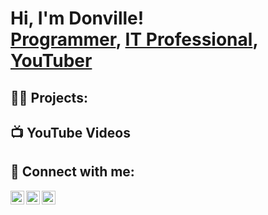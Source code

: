 <h1>Hi, I'm Donville! <br/><a href="https://github.com/DonvilleM">Programmer</a>, <a href="https://www.linkedin.com/in/Donville-McGlashin/">IT Professional</a>, <a href="https://https://www.youtube.com/@Dmac4362">YouTuber</a></h1>

<h2>👨‍💻 Projects:</h2>

<!--- <b>Data Structures and Algorithms Practice (AlgoExpert)</b>
  - [Praciting DS & Algos in Python](https://github.com/joshmadakor1/Algorithms-Practice)
- <b>Full Stack Web App (React, NodeJS, Azure, and Machine Learning Components)</b>
  - [Image Analysis Middleware](https://github.com/joshmadakor1/4chan-Image-Analysis-Middleware-C964) <b><i>(Potentially NSFW)</b></i>
- <b>PowerShell</b>
  - [Windows EventLog: Failed RDP Logins Source IP to full GeoData Conversion](https://github.com/joshmadakor1/Sentinel-Lab)
  - [JWipe (Disk Wiping Utility)](https://github.com/joshmadakor1/Jwipe.PowerShell)
  - [Active Directory Bulk User Creation](https://github.com/joshmadakor1/AD_PS)
  - [FIM (File Integrity Monitor)](https://github.com/joshmadakor1/PowerShell-Integrity-FIM)
- <b>C# (.NET Desktop Applications)</b>
  - [Ransomware Proof of Concept (Encrypter)](https://github.com/joshmadakor1/EncrypterPOC)
  - [Ransomware Proof of Concept (Decrypter)](https://github.com/joshmadakor1/DecrypterPOC)
  - [Keylogger with Email Capability](https://github.com/joshmadakor1/Key-Logger-With-Email)
- <b>Python</b>
  - [Package Delivery Application (Datastructures and Algorithms Demo)](https://github.com/joshmadakor1/Package-Delivery-Pathfinding-Algorithm)
-->
<h2>📺 YouTube Videos</h2>
<!--
- [How to get into Cybersecurity Starting From Zero](https://www.youtube.com/watch?v=a83ASGn_V_s)
- [A Day in the Life of a Cybersecurity Anayst](https://www.youtube.com/watch?v=uHy3oM7NnoU)
- [How to Create a KeyLogger (C#)](https://www.youtube.com/watch?v=N-L9hklSlNk)
- [Ransomware Demonstration (C#)](https://www.youtube.com/watch?v=OfvdQeh79s0)
- [Is WGU Legit?](https://www.youtube.com/watch?v=E2MwRWxDBkA)
-->

<h2> 🤳 Connect with me:</h2>

[<img align="left" alt="DonvilleMcGlashin | YouTube" width="22px" src="https://cdn.jsdelivr.net/npm/simple-icons@v3/icons/youtube.svg" />][youtube]
[<img align="left" alt="DonvilleMcGlashin | Twitter" width="22px" src="https://cdn.jsdelivr.net/npm/simple-icons@v3/icons/twitter.svg" />][twitter]
[<img align="left" alt="DonvilleMcGlashin | LinkedIn" width="22px" src="https://cdn.jsdelivr.net/npm/simple-icons@v3/icons/linkedin.svg" />][linkedin]
<!--[<img align="left" alt="DonvilleMcGlashin | Instagram" width="22px" src="https://cdn.jsdelivr.net/npm/simple-icons@v3/icons/instagram.svg" />][instagram]-->

[twitter]: https://twitter.com/Dmac4362
[youtube]: https://www.youtube.com/@Dmac4362
<!-- [instagram]: https://www.instagram.com/joshmadakor/-->
[linkedin]: https://www.linkedin.com/in/donville-mcglashin/

<!--
**DonvilleM/DonvilleM** is a ✨ _special_ ✨ repository because its `README.md` (this file) appears on your GitHub profile.

Here are some ideas to get you started:

- 🔭 I’m currently working on ...
- 🌱 I’m currently learning ...
- 👯 I’m looking to collaborate on ...
- 🤔 I’m looking for help with ...
- 💬 Ask me about ...
- 📫 How to reach me: ...
- 😄 Pronouns: ...
- ⚡ Fun fact: ...
-->
